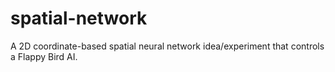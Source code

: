 # spatial-network
A 2D coordinate-based spatial neural network idea/experiment that controls a Flappy Bird AI.
